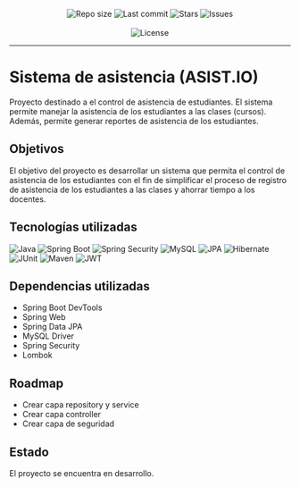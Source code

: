 <p align="center">
<img src="https://img.shields.io/github/repo-size/21Enzo17/asist.io?style=for-the-badge" alt="Repo size" />
<img src="https://img.shields.io/github/last-commit/21Enzo17/asist.io?style=for-the-badge" alt="Last commit" />
<img src="https://img.shields.io/github/stars/21Enzo17/asist.io?style=for-the-badge" alt="Stars" />
<img src="https://img.shields.io/github/issues/21Enzo17/asist.io?style=for-the-badge" alt="Issues" />
<br/> <br/>
<img src="https://img.shields.io/badge/SISTEMA_DE_ASISTENCIA_|_ASIST.IO-005C84?style=for-the-badge" alt="License" />
</p>

---

# Sistema de asistencia (ASIST.IO)

Proyecto destinado a el control de asistencia de estudiantes. El sistema permite manejar la asistencia
de los estudiantes a las clases (cursos). Además, permite generar reportes de asistencia de los 
estudiantes.

## Objetivos

El objetivo del proyecto es desarrollar un sistema que permita el control de asistencia de los estudiantes
con el fin de simplificar el proceso de registro de asistencia de los estudiantes a las
clases y ahorrar tiempo a los docentes.

## Tecnologías utilizadas
![Java](https://img.shields.io/badge/Java-EA8220?style=for-the-badge&labelColor=EA8220)
![Spring Boot](https://img.shields.io/badge/Spring_Boot-F2F4F9?style=for-the-badge&logo=spring-boot)
![Spring Security](https://img.shields.io/badge/Spring_Security-6DB33F?style=for-the-badge&logo=Spring-Security&logoColor=white)
![MySQL](https://img.shields.io/badge/MySQL-005C84?style=for-the-badge&logo=mysql&logoColor=white)
![JPA](https://img.shields.io/badge/JPA-000000?style=for-the-badge&logo=Java&logoColor=white)
![Hibernate](https://img.shields.io/badge/Hibernate-000000?style=for-the-badge&logo=Hibernate&logoColor=white)
![JUnit](https://img.shields.io/badge/Junit5-25A162?style=for-the-badge&logo=junit5&logoColor=white)
![Maven](https://img.shields.io/badge/Maven-F2F4F9?style=for-the-badge&logo=Apache-Maven&logoColor=EA8220)
![JWT](https://img.shields.io/badge/JWT-000000?style=for-the-badge&logo=JSON%20web%20tokens&logoColor=white)

## Dependencias utilizadas

- Spring Boot DevTools
- Spring Web
- Spring Data JPA
- MySQL Driver
- Spring Security
- Lombok

## Roadmap
- Crear capa repository y service
- Crear capa controller
- Crear capa de seguridad

## Estado

El proyecto se encuentra en desarrollo.